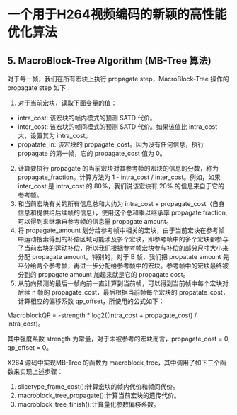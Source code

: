 ﻿# 一个用于H264视频编码的新颖的高性能优化算法

## 5. MacroBlock-Tree Algorithm (MB-Tree 算法)

对于每一帧，我们在所有宏块上执行 propagate step，MacroBlock-Tree 操作的 propagate step 如下：

1. 对于当前宏块，读取下面变量的值：
* intra_cost: 该宏块的帧内模式的预测 SATD 代价。
* inter_cost: 该宏块的帧间模式的预测 SATD 代价。如果该值比 intra_cost 大，设置其为 intra_cost。
* propatate_in: 该宏块的 propagate_cost。因为没有任何信息，执行 propagate 的第一帧，它的 propagate_cost 值为 0。
2. 计算要执行 propagate 的当前宏块对其参考帧的宏块的信息的分数，称为 propagate_fraction。计算方法为 1 - intra_cost / inter_cost。例如，如果 inter_cost 是 intra_cost 的 80%，我们说该宏块有 20% 的信息来自于它的参考帧。
3. 和当前宏块有关的所有信息总和大约为 intra_cost + propagate_cost（自身信息和提供给后续帧的信息），使用这个总和乘以继承率 propagate fraction, 可以得到来继承自参考帧的信息量 propagate amount。
4. 将 propagate_amount 划分给参考帧中相关的宏块，由于当前宏块在参考帧中运动搜索得到的补偿区域可能涉及多个宏块，即参考帧中的多个宏块都参与了当前宏块的运动补偿，所以我们根据参考帧宏块参与补偿的部分尺寸大小来分配 propagate amount。特别的，对于 B 帧，我们把 propatate amount 先平分给两个参考帧，再进一步分配给参考帧中的宏块。参考帧中的宏块最终被分到的 propagate amount 加起来就是它的 propagate cost。
5. 从前向预测的最后一帧向前一直计算到当前帧，可以得到当前帧中每个宏块对后续 n 帧的 propagate_cost，最后根据当前帧每个宏块的 propatate_cost，计算相应的偏移系数 qp_offset，所使用的公式如下：

MacroblockQP = -strength * log2((intra_cost + propagate_cost) / intra_cost)。

其中强度系数 strength 为常量，对于未被参考的宏块而言，propagate_cost = 0, qp_offset = 0。

X264 源码中实现MB-Tree 的函数为 macroblock_tree，其中调用了如下三个函数来实现上述步骤：

1. slicetype_frame_cost():计算宏块的帧内代价和帧间代价。
2. macroblock_tree_propagate():计算当前宏块的遗传代价。
3. macroblock_tree_finish():计算量化参数偏移系数。


